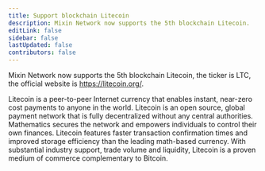 ```yaml
---
title: Support blockchain Litecoin
description: Mixin Network now supports the 5th blockchain Litecoin.
editLink: false
sidebar: false
lastUpdated: false
contributors: false
---
```


Mixin Network now supports the 5th blockchain Litecoin, the ticker is LTC, the official website is https://litecoin.org/.

Litecoin is a peer-to-peer Internet currency that enables instant, near-zero cost payments to anyone in the world. Litecoin is an open source, global payment network that is fully decentralized without any central authorities. Mathematics secures the network and empowers individuals to control their own finances. Litecoin features faster transaction confirmation times and improved storage efficiency than the leading math-based currency. With substantial industry support, trade volume and liquidity, Litecoin is a proven medium of commerce complementary to Bitcoin.